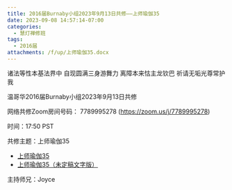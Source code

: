 ```yaml
---
title: 2016届Burnaby小组2023年9月13日共修——上师瑜伽35
date: 2023-09-08 14:57:14-07:00
categories:
  - 慧灯禅修班
tags:
  - 2016届
attachments: /f/up/上师瑜伽35.docx
---
```

诸法等性本基法界中 自现圆满三身游舞力 离障本来怙主龙钦巴 祈请无垢光尊常护我

温哥华2016届Burnaby小组2023年9月13日共修

网络共修Zoom房间号码： 7789995278 (<https://zoom.us/j/7789995278>)

时间：17:50 PST

共修主题：上师瑜伽35
* [上师瑜伽35](https://fohuifayu.com/index.php/huideng-jiangtang/chanxiuke/zen-04/8079-p22013)
* [上师瑜伽35（未定稿文字版）](/f/up/上师瑜伽35.docx)


主持师兄：Joyce